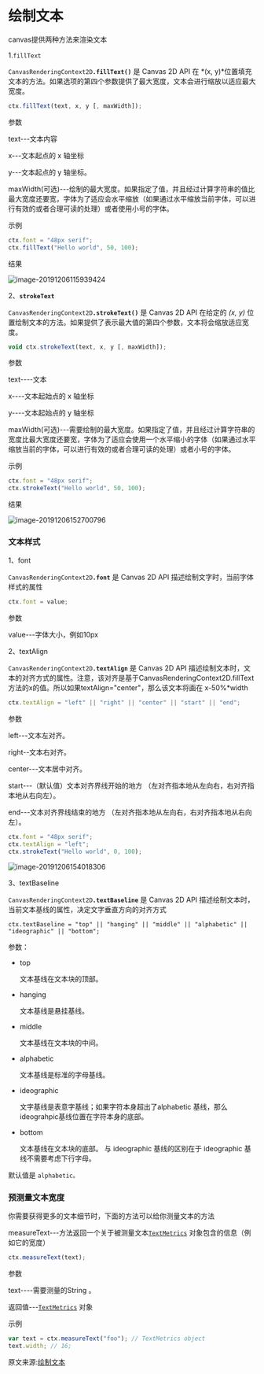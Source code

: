# 绘制文本

canvas提供两种方法来渲染文本

1.`fillText`

`CanvasRenderingContext2D`**`.fillText()`** 是 Canvas 2D API 在 *(x, y)*位置填充文本的方法。如果选项的第四个参数提供了最大宽度，文本会进行缩放以适应最大宽度。

```javascript
ctx.fillText(text, x, y [, maxWidth]);
```

参数

text---文本内容

x---文本起点的 x 轴坐标

y---文本起点的 y 轴坐标。

maxWidth(可选)---绘制的最大宽度。如果指定了值，并且经过计算字符串的值比最大宽度还要宽，字体为了适应会水平缩放（如果通过水平缩放当前字体，可以进行有效的或者合理可读的处理）或者使用小号的字体。

示例

```javascript
ctx.font = "48px serif";
ctx.fillText("Hello world", 50, 100);
```

结果

![image-20191206115939424](C:\Users\kx\AppData\Roaming\Typora\typora-user-images\image-20191206115939424.png)



2、**`strokeText`**

`CanvasRenderingContext2D`**`.strokeText()`** 是 Canvas 2D API 在给定的 *(x, y)* 位置绘制文本的方法。如果提供了表示最大值的第四个参数，文本将会缩放适应宽度。

```javascript
void ctx.strokeText(text, x, y [, maxWidth]);
```

参数

text----文本

x----文本起始点的 x 轴坐标

y----文本起始点的 y 轴坐标

maxWidth(可选)---需要绘制的最大宽度。如果指定了值，并且经过计算字符串的宽度比最大宽度还要宽，字体为了适应会使用一个水平缩小的字体（如果通过水平缩放当前的字体，可以进行有效的或者合理可读的处理）或者小号的字体。

示例

```javascript
ctx.font = "48px serif";
ctx.strokeText("Hello world", 50, 100);
```

结果

![image-20191206152700796](C:\Users\kx\AppData\Roaming\Typora\typora-user-images\image-20191206152700796.png)



### 文本样式

1、font 

`CanvasRenderingContext2D`**`.font`** 是 Canvas 2D API 描述绘制文字时，当前字体样式的属性

```javascript
ctx.font = value;
```

参数

value---字体大小，例如10px



2、textAlign 

`CanvasRenderingContext2D`**`.textAlign`** 是 Canvas 2D API 描述绘制文本时，文本的对齐方式的属性。注意，该对齐是基于CanvasRenderingContext2D.fillText方法的x的值。所以如果textAlign="center"，那么该文本将画在 x-50%*width

```javascript
ctx.textAlign = "left" || "right" || "center" || "start" || "end";
```

参数

left---文本左对齐。

right--文本右对齐。

center---文本居中对齐。

start---（默认值）文本对齐界线开始的地方 （左对齐指本地从左向右，右对齐指本地从右向左）。

end---文本对齐界线结束的地方 （左对齐指本地从左向右，右对齐指本地从右向左）。

```javascript
ctx.font = "48px serif";
ctx.textAlign = "left";
ctx.strokeText("Hello world", 0, 100);
```

![image-20191206154018306](C:\Users\kx\AppData\Roaming\Typora\typora-user-images\image-20191206154018306.png)



3、textBaseline

`CanvasRenderingContext2D`**`.textBaseline`** 是 Canvas 2D API 描述绘制文本时，当前文本基线的属性，决定文字垂直方向的对齐方式

```
ctx.textBaseline = "top" || "hanging" || "middle" || "alphabetic" || "ideographic" || "bottom";
```

参数：

- top

  文本基线在文本块的顶部。

- hanging

  文本基线是悬挂基线。

- middle

  文本基线在文本块的中间。

- alphabetic

  文本基线是标准的字母基线。

- ideographic

  文字基线是表意字基线；如果字符本身超出了alphabetic 基线，那么ideograhpic基线位置在字符本身的底部。

- bottom

  文本基线在文本块的底部。 与 ideographic 基线的区别在于 ideographic 基线不需要考虑下行字母。

默认值是 `alphabetic。`



### 预测量文本宽度

你需要获得更多的文本细节时，下面的方法可以给你测量文本的方法

measureText---方法返回一个关于被测量文本[`TextMetrics`](https://developer.mozilla.org/zh-CN/docs/Web/API/TextMetrics) 对象包含的信息（例如它的宽度）

```javascript
ctx.measureText(text);
```

参数

text----需要测量的String 。

返回值---[`TextMetrics`](https://developer.mozilla.org/zh-CN/docs/Web/API/TextMetrics) 对象

示例

```javascript
var text = ctx.measureText("foo"); // TextMetrics object
text.width; // 16;
```





原文来源:[绘制文本](https://developer.mozilla.org/zh-CN/docs/Web/API/Canvas_API/Tutorial/Drawing_text)

